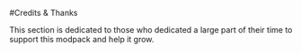 #Credits & Thanks

This section is dedicated to those who dedicated a large part of their time to support this modpack and help it grow.
